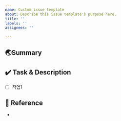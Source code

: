 ```yaml
---
name: Custom issue template
about: Describe this issue template's purpose here.
title: ''
labels: ''
assignees: ''

---
```


## 🌏Summary
>  

## ✔️ Task & Description
- [ ] 작업1

## 🐸 Reference
-
